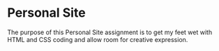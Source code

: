 # Personal Site
The purpose of this Personal Site assignment is to get my feet wet with HTML and CSS coding and allow room for creative expression.
